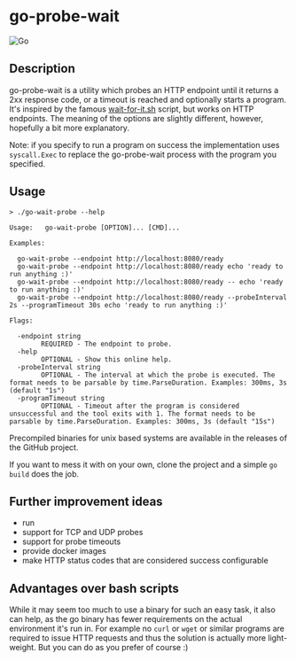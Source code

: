 # go-probe-wait

![Go](https://github.com/mjeri/go-probe-wait/workflows/Go/badge.svg)

## Description

go-probe-wait is a utility which probes an HTTP endpoint until it returns a 2xx response code, or a timeout is reached and optionally starts a program.
It's inspired by the famous [wait-for-it.sh](https://github.com/vishnubob/wait-for-it) script, but works on HTTP endpoints.
The meaning of the options are slightly different, however, hopefully a bit more explanatory.

Note: if you specify to run a program on success the implementation uses `syscall.Exec` to replace the go-probe-wait process with the program you specified. 

## Usage

```
> ./go-wait-probe --help

Usage:   go-wait-probe [OPTION]... [CMD]...

Examples:

  go-wait-probe --endpoint http://localhost:8080/ready
  go-wait-probe --endpoint http://localhost:8080/ready echo 'ready to run anything :)'
  go-wait-probe --endpoint http://localhost:8080/ready -- echo 'ready to run anything :)'
  go-wait-probe --endpoint http://localhost:8080/ready --probeInterval 2s --programTimeout 30s echo 'ready to run anything :)'

Flags:

  -endpoint string
    	REQUIRED - The endpoint to probe.
  -help
    	OPTIONAL - Show this online help.
  -probeInterval string
    	OPTIONAL - The interval at which the probe is executed. The format needs to be parsable by time.ParseDuration. Examples: 300ms, 3s (default "1s")
  -programTimeout string
    	OPTIONAL - Timeout after the program is considered unsuccessful and the tool exits with 1. The format needs to be parsable by time.ParseDuration. Examples: 300ms, 3s (default "15s")

```

Precompiled binaries for unix based systems are available in the releases of the GitHub project.

If you want to mess it with on your own, clone the project and a simple `go build` does the job.

## Further improvement ideas

- run 
- support for TCP and UDP probes
- support for probe timeouts
- provide docker images
- make HTTP status codes that are considered success configurable


## Advantages over bash scripts

While it may seem too much to use a binary for such an easy task, it also can help, as the go binary has fewer requirements on the actual environment it's run in.
For example no `curl` or `wget` or similar programs are required to issue HTTP requests and thus the solution is actually more light-weight.
But you can do as you prefer of course :)
